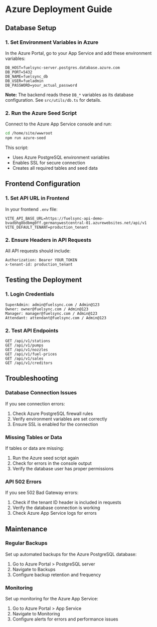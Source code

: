 # Azure Deployment Guide

## Database Setup

### 1. Set Environment Variables in Azure

In the Azure Portal, go to your App Service and add these environment variables:

```
DB_HOST=fuelsync-server.postgres.database.azure.com
DB_PORT=5432
DB_NAME=fuelsync_db
DB_USER=fueladmin
DB_PASSWORD=your_actual_password
```

**Note:** The backend reads these `DB_*` variables as its database configuration. See `src/utils/db.ts` for details.

### 2. Run the Azure Seed Script

Connect to the Azure App Service console and run:

```bash
cd /home/site/wwwroot
npm run azure-seed
```

This script:
- Uses Azure PostgreSQL environment variables
- Enables SSL for secure connection
- Creates all required tables and seed data

## Frontend Configuration

### 1. Set API URL in Frontend

In your frontend `.env` file:

```
VITE_API_BASE_URL=https://fuelsync-api-demo-bvadbhg8bdbmg0ff.germanywestcentral-01.azurewebsites.net/api/v1
VITE_DEFAULT_TENANT=production_tenant
```

### 2. Ensure Headers in API Requests

All API requests should include:

```
Authorization: Bearer YOUR_TOKEN
x-tenant-id: production_tenant
```

## Testing the Deployment

### 1. Login Credentials

```
SuperAdmin: admin@fuelsync.com / Admin@123
Owner: owner@fuelsync.com / Admin@123
Manager: manager@fuelsync.com / Admin@123
Attendant: attendant@fuelsync.com / Admin@123
```

### 2. Test API Endpoints

```
GET /api/v1/stations
GET /api/v1/pumps
GET /api/v1/nozzles
GET /api/v1/fuel-prices
GET /api/v1/sales
GET /api/v1/creditors
```

## Troubleshooting

### Database Connection Issues

If you see connection errors:

1. Check Azure PostgreSQL firewall rules
2. Verify environment variables are set correctly
3. Ensure SSL is enabled for the connection

### Missing Tables or Data

If tables or data are missing:

1. Run the Azure seed script again
2. Check for errors in the console output
3. Verify the database user has proper permissions

### API 502 Errors

If you see 502 Bad Gateway errors:

1. Check if the tenant ID header is included in requests
2. Verify the database connection is working
3. Check Azure App Service logs for errors

## Maintenance

### Regular Backups

Set up automated backups for the Azure PostgreSQL database:

1. Go to Azure Portal > PostgreSQL server
2. Navigate to Backups
3. Configure backup retention and frequency

### Monitoring

Set up monitoring for the Azure App Service:

1. Go to Azure Portal > App Service
2. Navigate to Monitoring
3. Configure alerts for errors and performance issues